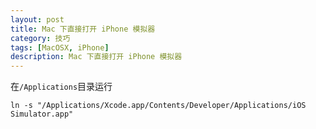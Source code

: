 ```yaml
---
layout: post
title: Mac 下直接打开 iPhone 模拟器
category: 技巧
tags: [MacOSX, iPhone]
description: Mac 下直接打开 iPhone 模拟器
---
```


在`/Applications`目录运行

    ln -s "/Applications/Xcode.app/Contents/Developer/Applications/iOS Simulator.app"
